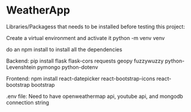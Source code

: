 # WeatherApp
Libraries/Packagess that needs to be installed before testing this project:

Create a virtual environment and activate it
python -m venv venv

do an npm install to install all the dependencies

Backend:
    pip install flask flask-cors requests geopy fuzzywuzzy python-Levenshtein pymongo python-dotenv

Frontend:
    npm install react-datepicker react-bootstrap-icons react-bootstrap bootstrap

.env file:
    Need to have openweathermap api, youtube api, and mongodb connection string